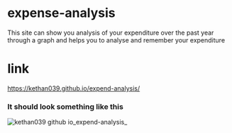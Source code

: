 # expense-analysis

This site can show you analysis of your expenditure over the past year through a graph
and helps you to analyse and remember your expenditure

# link
https://kethan039.github.io/expend-analysis/


### It should look something like this

![kethan039 github io_expend-analysis_](https://user-images.githubusercontent.com/106477877/211852600-1b635788-55fa-4e87-aba8-6204e60e9399.png)
